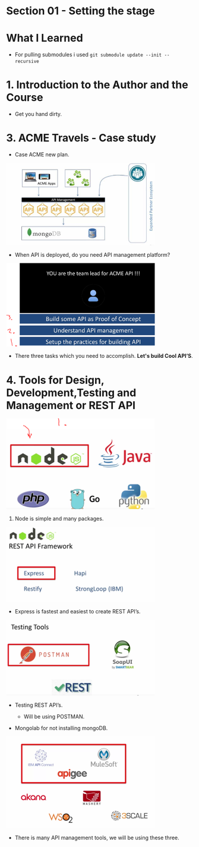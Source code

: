 # Section 01 - Setting the stage

# What I Learned

- For pulling submodules i used `git submodule update --init --recursive`

# 1. Introduction to the Author and the Course


- Get you hand dirty.

# 3. ACME Travels - Case study

- Case ACME new plan.

<img src="futurePlanForAcme.JPG" alt="alt text" width="400"/>


- When API is deployed, do you need API management platform?

<img src="tasks.PNG" alt="alt text" width="400"/>

- There three tasks which you need to accomplish. **Let's build Cool API’S**.

# 4. Tools for Design, Development,Testing and Management or REST API

<img src="implementingRestAPI.PNG" alt="alt text" width="400"/>

1. Node is simple and many packages.

<img src="nodeREST.PNG" alt="alt text" width="400"/>

- Express is fastest and easiest to create REST API’s.

<img src="testingRestAPIs.PNG" alt="alt text" width="400"/>

- Testing REST API’s.
    - Will be using POSTMAN.

- Mongolab for not installing mongoDB.

<img src="apiManagementPlatform.PNG" alt="alt text" width="400"/>

- There is many API management tools, we will be using these three.
